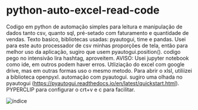 # python-auto-excel-read-code
Codigo em python de automação simples para leitura e manipulação de dados tanto csv, quanto sql, pré-setado com faturamento e quantidade de vendas.
Texto basico, bibliotecas usadas: pyautogui, time e pandas.
Usei para este auto processador de csv minhas proporções de tela, então para melhor uso da aplicação, sugiro que usem pyautogui.position().
codigo pego no intensivão lira hashtag, aproveitem.
AVISO:
Usei jupyter notebook como ide, em outros podem haver erros.
 Utliziação do excel com google drive, mas em outras formas uso o mesmo metodo.
 Para abrir o xlsl, utiliizei a biblioteca openpyxl.
 automação com pyautogui.
 sugiro uma olhada no pyautogui (https://pyautogui.readthedocs.io/en/latest/quickstart.html).
 PYPERCLIP para configurar o crt+v e c para facilitar.

![índice](https://user-images.githubusercontent.com/81269974/159724367-5d4a70f0-5194-4de5-908d-cc74adfdf5a9.jpeg)
